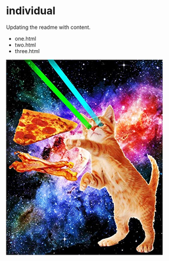 # individual

Updating the readme with content.

- one.html
- two.html
- three.html

![lazer cat pizza](./images/cat.jpg)